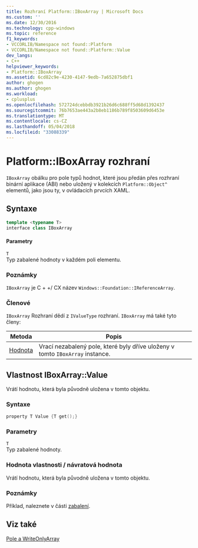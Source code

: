 ```yaml
---
title: Rozhraní Platform::IBoxArray | Microsoft Docs
ms.custom: ''
ms.date: 12/30/2016
ms.technology: cpp-windows
ms.topic: reference
f1_keywords:
- VCCORLIB/Namespace not found::Platform
- VCCORLIB/Namespace not found::Platform::Value
dev_langs:
- C++
helpviewer_keywords:
- Platform::IBoxArray
ms.assetid: 6cd82c9e-4230-4147-9edb-7a652875dbf1
author: ghogen
ms.author: ghogen
ms.workload:
- cplusplus
ms.openlocfilehash: 572724dcebbdb3921b26d6c688ff5d68d1392437
ms.sourcegitcommit: 76b7653ae443a2b8eb1186b789f8503609d6453e
ms.translationtype: MT
ms.contentlocale: cs-CZ
ms.lasthandoff: 05/04/2018
ms.locfileid: "33088339"
---
```

# <a name="platformiboxarray-interface"></a>Platform::IBoxArray rozhraní
`IBoxArray` obálku pro pole typů hodnot, které jsou předán přes rozhraní binární aplikace (ABI) nebo uložený v kolekcích `Platform::Object^` elementů, jako jsou ty, v ovládacích prvcích XAML.  
  
## <a name="syntax"></a>Syntaxe  
  
```cpp  
template <typename T>  
interface class IBoxArray  
```  
  
#### <a name="parameters"></a>Parametry  
 `T`  
 Typ zabalené hodnoty v každém poli elementu.  
  
### <a name="remarks"></a>Poznámky  
 `IBoxArray` je C + +/ CX název `Windows::Foundation::IReferenceArray`.  
  
### <a name="members"></a>Členové  
 `IBoxArray` Rozhraní dědí z `IValueType` rozhraní. `IBoxArray` má také tyto členy:  
  
|Metoda|Popis|  
|------------|-----------------|  
|[Hodnota](#value)|Vrací nezabalený pole, které byly dříve uloženy v tomto `IBoxArray` instance.|  

## <a name="value"></a> Vlastnost IBoxArray::Value
Vrátí hodnotu, která byla původně uložena v tomto objektu.  
  
### <a name="syntax"></a>Syntaxe  
  
```cpp  
property T Value {T get();}  
```  
  
### <a name="parameters"></a>Parametry  
 `T`  
 Typ zabalené hodnoty.  
  
### <a name="property-valuereturn-value"></a>Hodnota vlastnosti / návratová hodnota  
 Vrátí hodnotu, která byla původně uložena v tomto objektu.  
  
### <a name="remarks"></a>Poznámky  
 Příklad, naleznete v části [zabalení](../cppcx/boxing-c-cx.md).  
  
  
## <a name="see-also"></a>Viz také  
 [Pole a WriteOnlyArray](../cppcx/array-and-writeonlyarray-c-cx.md)